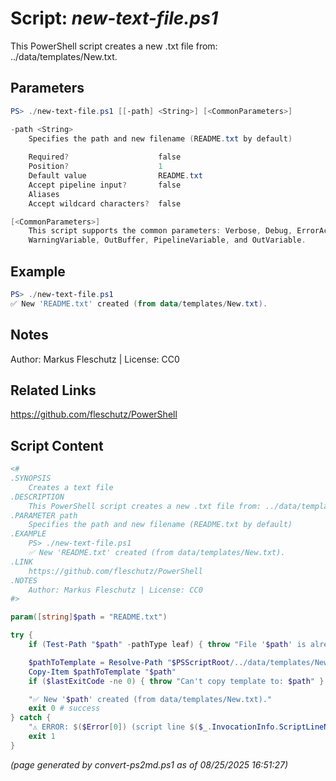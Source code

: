 Script: *new-text-file.ps1*
========================

This PowerShell script creates a new .txt file from: ../data/templates/New.txt.

Parameters
----------
```powershell
PS> ./new-text-file.ps1 [[-path] <String>] [<CommonParameters>]

-path <String>
    Specifies the path and new filename (README.txt by default)
    
    Required?                    false
    Position?                    1
    Default value                README.txt
    Accept pipeline input?       false
    Aliases                      
    Accept wildcard characters?  false

[<CommonParameters>]
    This script supports the common parameters: Verbose, Debug, ErrorAction, ErrorVariable, WarningAction, 
    WarningVariable, OutBuffer, PipelineVariable, and OutVariable.
```

Example
-------
```powershell
PS> ./new-text-file.ps1 
✅ New 'README.txt' created (from data/templates/New.txt).

```

Notes
-----
Author: Markus Fleschutz | License: CC0

Related Links
-------------
https://github.com/fleschutz/PowerShell

Script Content
--------------
```powershell
<#
.SYNOPSIS
	Creates a text file 
.DESCRIPTION
	This PowerShell script creates a new .txt file from: ../data/templates/New.txt.
.PARAMETER path
	Specifies the path and new filename (README.txt by default)
.EXAMPLE
	PS> ./new-text-file.ps1 
	✅ New 'README.txt' created (from data/templates/New.txt).
.LINK
	https://github.com/fleschutz/PowerShell
.NOTES
	Author: Markus Fleschutz | License: CC0
#>

param([string]$path = "README.txt")

try {
	if (Test-Path "$path" -pathType leaf) { throw "File '$path' is already existing" }

	$pathToTemplate = Resolve-Path "$PSScriptRoot/../data/templates/New.txt" 
	Copy-Item $pathToTemplate "$path"
	if ($lastExitCode -ne 0) { throw "Can't copy template to: $path" }

	"✅ New '$path' created (from data/templates/New.txt)."
	exit 0 # success
} catch {
	"⚠️ ERROR: $($Error[0]) (script line $($_.InvocationInfo.ScriptLineNumber))"
	exit 1
}
```

*(page generated by convert-ps2md.ps1 as of 08/25/2025 16:51:27)*
